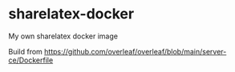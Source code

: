 # sharelatex-docker

My own sharelatex docker image

Build from <https://github.com/overleaf/overleaf/blob/main/server-ce/Dockerfile>
